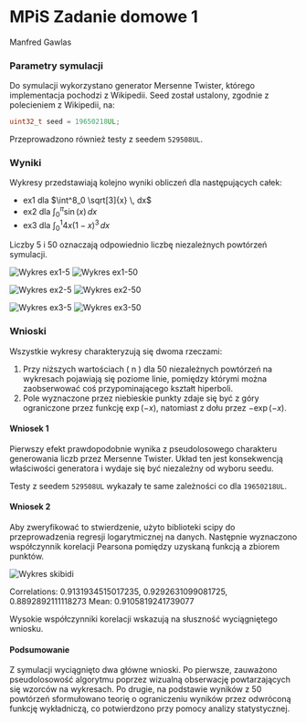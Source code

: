 # MPiS Zadanie domowe 1
Manfred Gawlas

### Parametry symulacji
Do symulacji wykorzystano generator Mersenne Twister, którego implementacja pochodzi z Wikipedii. Seed został ustalony, zgodnie z polecieniem z Wikipedii, na:
```cpp
uint32_t seed = 19650218UL;
```
Przeprowadzono również testy z seedem `529508UL`.

### Wyniki
Wykresy przedstawiają kolejno wyniki obliczeń dla następujących całek:
 - ex1 dla $\int^8_0 \sqrt[3]{x} \, dx$
 - ex2 dla $\int^\pi_0 \sin(x) \, dx$
 - ex3 dla $\int^1_0 4x(1-x)^3 \, dx$

Liczby 5 i 50 oznaczają odpowiednio liczbę niezależnych powtórzeń symulacji.

![Wykres ex1-5](images/ex1-5.png)
![Wykres ex1-50](images/ex1-50.png)

![Wykres ex2-5](images/ex2-5.png)
![Wykres ex2-50](images/ex2-50.png)

![Wykres ex3-5](images/ex3-5.png)
![Wykres ex3-50](images/ex3-50.png)

### Wnioski
Wszystkie wykresy charakteryzują się dwoma rzeczami:
1. Przy niższych wartościach \( n \) dla 50 niezależnych powtórzeń na wykresach pojawiają się poziome linie, pomiędzy którymi można zaobserwować coś przypominającego kształt hiperboli.
2. Pole wyznaczone przez niebieskie punkty zdaje się być z góry ograniczone przez funkcję $\exp(-x)$, natomiast z dołu przez $-\exp(-x)$.

#### Wniosek 1
Pierwszy efekt prawdopodobnie wynika z pseudolosowego charakteru generowania liczb przez Mersenne Twister. Układ ten jest konsekwencją właściwości generatora i wydaje się być niezależny od wyboru seedu.

Testy z seedem `529508UL` wykazały te same zależności co dla `19650218UL`. 

#### Wniosek 2
Aby zweryfikować to stwierdzenie, użyto biblioteki scipy do przeprowadzenia regresji logarytmicznej na danych. Następnie wyznaczono współczynnik korelacji Pearsona pomiędzy uzyskaną funkcją a zbiorem punktów.

![Wykres skibidi](images/skibidi.png)

Correlations: 0.9131934515017235, 0.9292631099081725, 0.8892892111118273
Mean: 0.9105819241739077

Wysokie współczynniki korelacji wskazują na słuszność wyciągniętego wniosku.

#### Podsumowanie
Z symulacji wyciągnięto dwa główne wnioski. Po pierwsze, zauważono pseudolosowość algorytmu poprzez wizualną obserwację powtarzających się wzorców na wykresach. Po drugie, na podstawie wyników z 50 powtórzeń sformułowano teorię o ograniczeniu wyników przez odwróconą funkcję wykładniczą, co potwierdzono przy pomocy analizy statystycznej.
